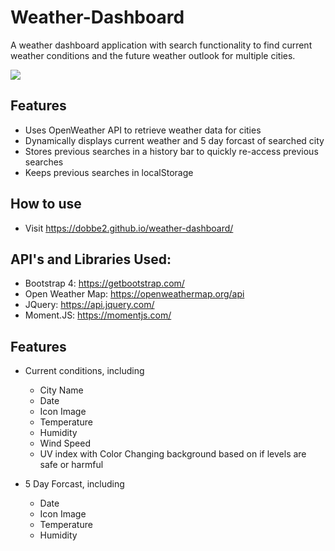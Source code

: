 # Weather-Dashboard
A weather dashboard application with search functionality to find current weather conditions and the future weather outlook for multiple cities.

![](https://i.imgur.com/zXAmcyE.png)

## Features

* Uses OpenWeather API to retrieve weather data for cities
* Dynamically displays current weather and 5 day forcast of searched city
* Stores previous searches in a history bar to quickly re-access previous searches
* Keeps previous searches in localStorage

## How to use

* Visit https://dobbe2.github.io/weather-dashboard/


## API's and Libraries Used:

* Bootstrap 4: https://getbootstrap.com/
* Open Weather Map: https://openweathermap.org/api
* JQuery: https://api.jquery.com/
* Moment.JS: https://momentjs.com/


## Features

* Current conditions, including

  * City Name
  * Date
  * Icon Image
  * Temperature
  * Humidity
  * Wind Speed
  * UV index with Color Changing background based on if levels are safe or harmful
  
* 5 Day Forcast, including

  * Date
  * Icon Image
  * Temperature
  * Humidity

